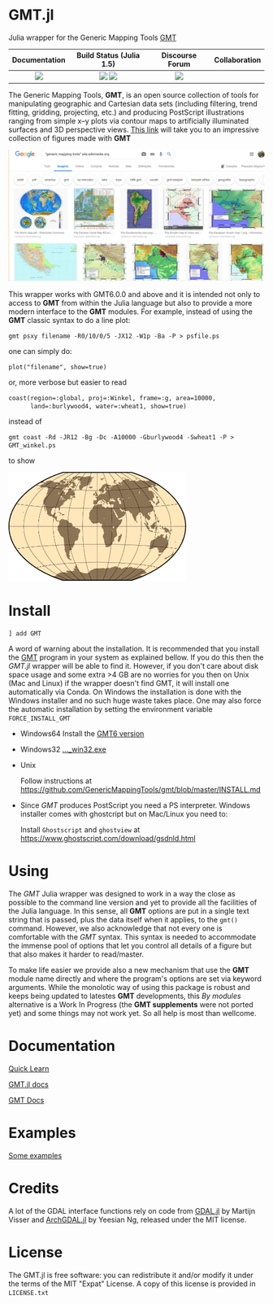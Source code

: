 GMT.jl
======

Julia wrapper for the Generic Mapping Tools [GMT](https://github.com/GenericMappingTools/gmt)

| **Documentation**                       | **Build Status (Julia 1.5)**              | **Discourse Forum**   | **Collaboration** |
|:---------------------------------------:|:-----------------------------------------:|:---------------------:|:---------------------:|
| [![][docs-latest-img]][docs-latest-url] | [![][travis-img]][travis-url] [![][codecov-img]][codecov-url] | [![][colprac-img]][colprac-url] |

[docs-latest-img]: https://img.shields.io/badge/docs-latest-blue.svg
[docs-latest-url]: https://genericmappingtools.github.io/GMT.jl/dev

[travis-img]: https://travis-ci.com/GenericMappingTools/GMT.jl.svg?branch=master
[travis-url]: https://travis-ci.com/GenericMappingTools/GMT.jl

[appveyor-img]: https://ci.appveyor.com/api/projects/status/usjewfb5v48m18kh/branch/master?svg=true
[appveyor-url]: https://ci.appveyor.com/project/joa-quim/gmt-jl-suu4y/branch/master

[codecov-img]: http://codecov.io/github/GenericMappingTools/GMT.jl/coverage.svg?branch=master
[codecov-url]: http://codecov.io/github/GenericMappingTools/GMT.jl?branch=master

[forum-img]: https://img.shields.io/discourse/status?label=forum&server=https%3A%2F%2Fforum.generic-mapping-tools.org%2F&style=flat-square
[forum-url]: https://forum.generic-mapping-tools.org

[colprac-img]: https://img.shields.io/badge/ColPrac-Contributor's%20Guide-blueviolet%20alt=%22Collaborative%20Practices%20for%20Community%20Packages%22
[colprac-url]: https://github.com/SciML/ColPrac

The Generic Mapping Tools, **GMT**, is an open source collection of tools for manipulating geographic
and Cartesian data sets (including filtering, trend fitting, gridding, projecting, etc.) and producing
PostScript illustrations ranging from simple x–y plots via contour maps to artificially illuminated
surfaces and 3D perspective views.
[This link](https://www.google.com/search?q=%22generic+mapping+tools%22+site%3Awikimedia.org&tbm=isch#imgrc=_)
will take you to an impressive collection of figures made with **GMT**

<a href="https://www.google.com/search?q=%22generic+mapping+tools%22+site%3Awikimedia.org&tbm=isch#imgrc=_"><img src="docs/src/figures/GMT_wikimeia.jpg" width="800" class="center"/></a>

This wrapper works with GMT6.0.0 and above and it is intended not only to access to **GMT** from
within the Julia language but also to provide a more modern interface to the **GMT** modules.
For example, instead of using the **GMT** classic syntax to do a line plot:

    gmt psxy filename -R0/10/0/5 -JX12 -W1p -Ba -P > psfile.ps

one can simply do:

    plot("filename", show=true)

or, more verbose but easier to read

    coast(region=:global, proj=:Winkel, frame=:g, area=10000,
          land=:burlywood4, water=:wheat1, show=true)

instead of

    gmt coast -Rd -JR12 -Bg -Dc -A10000 -Gburlywood4 -Swheat1 -P > GMT_winkel.ps

to show

<img src="docs/src/figures/mapproj/GMT_winkel.png" width="350" class="center"/>

Install
=======

    ] add GMT

A word of warning about the installation. It is recommended that you install the [GMT](https://github.com/GenericMappingTools/gmt)
program in your system as explained bellow. If you do this then the *GMT.jl* wrapper will be able to find it. However, if you don't
care about disk space usage and some extra >4 GB are no worries for you then on Unix (Mac and Linux) if the wrapper doesn't find GMT,
it will install one automatically via Conda. On Windows the installation is done with the Windows installer and no such huge waste
takes place. One may also force the automatic installation by setting the environment variable ``FORCE_INSTALL_GMT``


  * Windows64
      Install the [GMT6 version](http://fct-gmt.ualg.pt/gmt/data/wininstallers/gmt-6.3-dev-win64.exe)

  * Windows32
      [..._win32.exe](https://github.com/GenericMappingTools/gmt/releases/download/6.2.0/GMT-6.2.0-win32.exe)

  * Unix
  
      Follow instructions at <https://github.com/GenericMappingTools/gmt/blob/master/INSTALL.md>

  * Since *GMT* produces PostScript you need a PS interpreter. Windows installer comes with ghostcript but on Mac/Linux you need to:

      Install `Ghostscript` and `ghostview` at <https://www.ghostscript.com/download/gsdnld.html>

Using
=====

The *GMT* Julia wrapper was designed to work in a way the close as possible to the command line version
and yet to provide all the facilities of the Julia language. In this sense, all **GMT** options are put
in a single text string that is passed, plus the data itself when it applies, to the ``gmt()`` command.
However, we also acknowledge that not every one is comfortable with the *GMT* syntax. This syntax is
needed to accommodate the immense pool of options that let you control all details of a figure but that
also makes it harder to read/master.

To make life easier we provide also a new mechanism that use the **GMT** module name directly and where
the program's options are set via keyword arguments. While the monolotic way of using this package is
robust and keeps being updated to latestes **GMT** developments, this *By modules* alternative is a Work
In Progress (the **GMT supplements** were not ported yet) and some things may not work yet. So all help
is most than wellcome.

Documentation
=============

[Quick Learn](https://genericmappingtools.github.io/GMT.jl/dev/quick_learn)

[GMT.jl docs](https://genericmappingtools.github.io/GMT.jl/dev)

[GMT Docs](https://www.generic-mapping-tools.org/gmt/latest/)

Examples
========

[Some examples](https://genericmappingtools.github.io/GMT.jl/dev/examples)

Credits
=======

A lot of the GDAL interface functions rely on code from [GDAL.jl](https://github.com/JuliaGeo/GDAL.jl) by Martijn Visser
and [ArchGDAL.jl](https://github.com/yeesian/ArchGDAL.jl) by Yeesian Ng, released under the MIT license.

License
=======

The GMT.jl is free software: you can redistribute it and/or modify it under the terms of the MIT "Expat"
License. A copy of this license is provided in ``LICENSE.txt``
